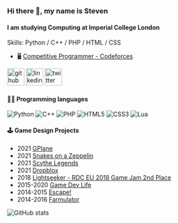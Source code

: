 ### Hi there 👋, my name is Steven
#### I am studying Computing at Imperial College London

Skills: Python / C++ / PHP / HTML / CSS

- 🖥️ [Competitive Programmer - Codeforces](https://codeforces.com/profile/Basekill)


[<img src='https://cdn.jsdelivr.net/npm/simple-icons@3.0.1/icons/github.svg' alt='github' height='40'>](https://github.com/Basekill)  [<img src='https://cdn.jsdelivr.net/npm/simple-icons@3.0.1/icons/linkedin.svg' alt='linkedin' height='40'>](https://www.linkedin.com/in/stevenshinechen/)  [<img src='https://cdn.jsdelivr.net/npm/simple-icons@3.0.1/icons/twitter.svg' alt='twitter' height='40'>](https://twitter.com/BasekillRBX)  

#### 👨‍💻 Programming languages
![Python](https://img.shields.io/badge/python-3670A0?style=for-the-badge&logo=python&logoColor=ffdd54)
![C++](https://img.shields.io/badge/c++-%2300599C.svg?style=for-the-badge&logo=c%2B%2B&logoColor=white)
![PHP](https://img.shields.io/badge/php-%23777BB4.svg?style=for-the-badge&logo=php&logoColor=white)
![HTML5](https://img.shields.io/badge/html5-%23E34F26.svg?style=for-the-badge&logo=html5&logoColor=white)
![CSS3](https://img.shields.io/badge/css3-%231572B6.svg?style=for-the-badge&logo=css3&logoColor=white)
![Lua](https://img.shields.io/badge/lua-%232C2D72.svg?style=for-the-badge&logo=lua&logoColor=white)

#### 🕹️ Game Design Projects

- 2021 [GPlane](https://www.roblox.com/games/1025460213/GPlane)
- 2021 [Snakes on a Zeppelin](https://www.roblox.com/games/1852106071/Snakes-on-a-Zeppelin-BETA)
- 2021 [Scythe Legends](https://www.roblox.com/games/6336560734/Scythe-Legends)
- 2021 [Dropblox](https://www.roblox.com/games/5607233300/SUMMER-DropBlox-BETA)
- 2018 [Lightseeker - RDC EU 2018 Game Jam 2nd Place](https://www.roblox.com/games/2234176528/Lightseeker)
- 2015-2020 [Game Dev Life](https://www.roblox.com/games/864324882/Game-Dev-Life-Alpha)
- 2014-2015 [Escape!](https://www.roblox.com/games/151206652/Escape)
- 2014-2016 [Farmulator](https://www.roblox.com/games/306503935/Farmulator)


![GitHub stats](https://github-readme-stats.vercel.app/api?username=Basekill&show_icons=true)  

